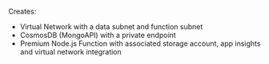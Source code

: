 Creates:
- Virtual Network with a data subnet and function subnet
- CosmosDB (MongoAPI) with a private endpoint
- Premium Node.js Function with associated storage account, app insights and virtual network integration


